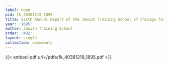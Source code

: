 ```yaml
---
label: nope
pid: fk_40381219_1895
title: Sixth Annual Report of the Jewish Training School of Chicago for 1894-95
year: '1895'
author: Jewish Training School
order: '402'
layout: single
collection: documents
---
```



{{< embed-pdf url=/pdfs/fk_40381219_1895.pdf >}}